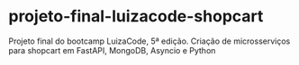 # projeto-final-luizacode-shopcart
Projeto final do bootcamp LuizaCode, 5ª edição. Criação de microsserviços para shopcart em FastAPI, MongoDB, Asyncio e Python
